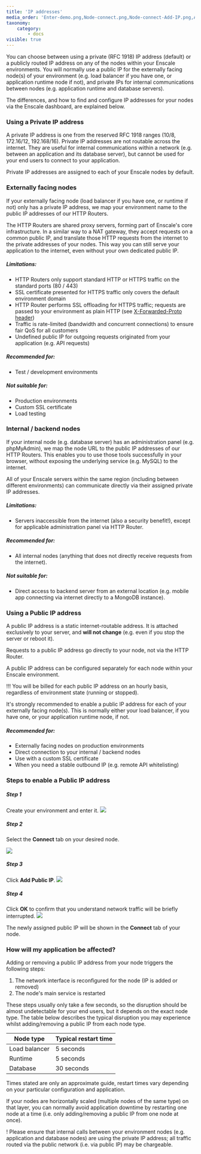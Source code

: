 ```yaml
---
title: 'IP addresses'
media_order: 'Enter-demo.png,Node-connect.png,Node-connect-Add-IP.png,Add-IP-confirm.JPG'
taxonomy:
    category:
        - docs
visible: true
---
```


You can choose between using a private (RFC 1918) IP address (default) or a publicly routed IP address on any of the nodes within your Enscale environments. You will normally use a public IP for the externally facing node(s) of your environment (e.g. load balancer if you have one, or application runtime node if not), and private IPs for internal communications between nodes (e.g. application runtime and database servers).

The differences, and how to find and configure IP addresses for your nodes via the Enscale dashboard, are explained below.

### Using a Private IP address

A private IP address is one from the reserved RFC 1918 ranges (10/8, 172.16/12, 192.168/16). Private IP addresses are not routable across the internet. They are useful for internal communications within a network (e.g. between an application and its database server), but cannot be used for your end users to connect to your application.

Private IP addresses are assigned to each of your Enscale nodes by default.

### Externally facing nodes
If your externally facing node (load balancer if you have one, or runtime if not) only has a private IP address, we map your environment name to the public IP addresses of our HTTP Routers.

The HTTP Routers are shared proxy servers, forming part of Enscale's core infrastructure. In a similar way to a NAT gateway, they accept requests on a common public IP, and translate those HTTP requests from the internet to the private addresses of your nodes. This way you can still serve your application to the internet, even without your own dedicated public IP.

##### Limitations:
* HTTP Routers only support standard HTTP or HTTPS traffic on the standard ports (80 / 443) 
* SSL certificate presented for HTTPS traffic only covers the default environment domain 
* HTTP Router performs SSL offloading for HTTPS traffic; requests are passed to your environment as plain HTTP (see [X-Forwarded-Proto header](https://www.geeksforgeeks.org/http-headers-x-forwarded-proto/)) 
* Traffic is rate-limited (bandwidth and concurrent connections) to ensure fair QoS for all customers 
* Undefined public IP for outgoing requests originated from your application (e.g. API requests)

##### Recommended for:

* Test / development environments

##### Not suitable for:

* Production environments 
* Custom SSL certificate 
* Load testing

### Internal / backend nodes

If your internal node (e.g. database server) has an administration panel (e.g. phpMyAdmin), we map the node URL to the public IP addresses of our HTTP Routers. This enables you to use those tools successfully in your browser, without exposing the underlying service (e.g. MySQL) to the internet.

All of your Enscale servers within the same region (including between different environments) can communicate directly via their assigned private IP addresses.

##### Limitations:

* Servers inaccessible from the internet (also a security benefit!), except for applicable administration panel via HTTP Router.

##### Recommended for:

* All internal nodes (anything that does not directly receive requests from the internet).

##### Not suitable for:

* Direct access to backend server from an external location (e.g. mobile app connecting via internet directly to a MongoDB instance).

### Using a Public IP address

A public IP address is a static internet-routable address. It is attached exclusively to your server, and **will not change** (e.g. even if you stop the server or reboot it).

Requests to a public IP address go directly to your node, not via the HTTP Router.

A public IP address can be configured separately for each node within your Enscale environment.

!!! You will be billed for each public IP address on an hourly basis, regardless of environment state (running or stopped).

It's strongly recommended to enable a public IP address for each of your externally facing node(s). This is normally either your load balancer, if you have one, or your application runtime node, if not.

##### Recommended for:

* Externally facing nodes on production environments 
* Direct connection to your internal / backend nodes 
* Use with a custom SSL certificate 
* When you need a stable outbound IP (e.g. remote API whitelisting)

### Steps to enable a Public IP address

##### Step 1

Create your environment and enter it.
![](Enter-demo.png)

##### Step 2

Select the **Connect** tab on your desired node.

![](Node-connect.png)


##### Step 3

Click **Add Public IP**.
![](Node-connect-Add-IP.png)

##### Step 4

Click **OK** to confirm that you understand network traffic will be briefly interrupted.
![](Add-IP-confirm.JPG)

The newly assigned public IP will be shown in the **Connect** tab of your node.

### How will my application be affected?

Adding or removing a public IP address from your node triggers the following steps:

1. The network interface is reconfigured for the node (IP is added or removed)
2. The node's main service is restarted

These steps usually only take a few seconds, so the disruption should be almost undetectable for your end users, but it depends on the exact node type. The table below describes the typical disruption you may experience whilst adding/removing a public IP from each node type.

| Node type | Typical restart time |
| --------- | -------------------- |
| Load balancer | 5 seconds |
| Runtime | 5 seconds |
| Database | 30 seconds |

Times stated are only an approximate guide, restart times vary depending on your particular configuration and application.

If your nodes are horizontally scaled (multiple nodes of the same type) on that layer, you can normally avoid application downtime by restarting one node at a time (i.e. only adding/removing a public IP from one node at once).

! Please ensure that internal calls between your environment nodes (e.g. application and database nodes) are using the private IP address; all traffic routed via the public network (i.e. via public IP) may be chargeable.